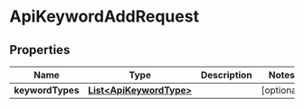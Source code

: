 

# ApiKeywordAddRequest


## Properties

Name | Type | Description | Notes
------------ | ------------- | ------------- | -------------
**keywordTypes** | [**List&lt;ApiKeywordType&gt;**](ApiKeywordType.md) |  |  [optional]



